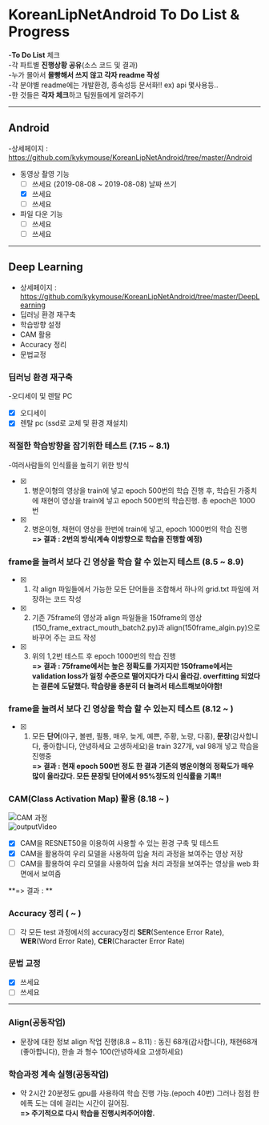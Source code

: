 # KoreanLipNetAndroid To Do List & Progress 
-**To Do List** 체크  
-각 파트별 **진행상황 공유**(소스 코드 및 결과)  
-누가 몰아서 **몰빵해서 쓰지 않고 각자 readme 작성**  
-각 분야별 readme에는 개발환경, 종속성등 문서화!! ex) api 몇사용등..  
-한 것들은 **각자 체크**하고 팀원들에게 알려주기

<hr>

## Android
-상세페이지 : https://github.com/kykymouse/KoreanLipNetAndroid/tree/master/Android  
- 동영상 촬영 기능
  - [ ] 쓰세요 (2019-08-08 ~ 2019-08-08) 날짜 쓰기
  - [x] 쓰세요
  - [ ] 쓰세요
- 파일 다운 기능
  - [ ] 쓰세요
  - [ ] 쓰세요
  
<hr>


## Deep Learning
- 상세페이지 : https://github.com/kykymouse/KoreanLipNetAndroid/tree/master/DeepLearning  
- 딥러닝 환경 재구축  
- 학습방향 설정
- CAM 활용
- Accuracy 정리
- 문법교정

### 딥러닝 환경 재구축
-오디세이 및 렌탈 PC
  - [x] 오디세이
  - [x] 렌탈 pc (ssd로 교체 및 환경 재설치)

### **적절한 학습방향을 잡기위한 테스트** (7.15 ~ 8.1)
-여러사람들의 인식률을 높히기 위한 방식
  - [x] 1. 병운이형의 영상을 train에 넣고 epoch 500번의 학습 진행 후, 학습된 가중치에 채현이 영상을 train에 넣고 epoch 500번의 학습진행. 총 epoch은 1000번
  - [x] 2. 병운이형, 채현이 영상을 한번에 train에 넣고, epoch 1000번의 학습 진행  
**=> 결과 : 2번의 방식(계속 이방향으로 학습을 진행할 예정)**  

### **frame을 늘려서 보다 긴 영상을 학습 할 수 있는지 테스트** (8.5 ~ 8.9)
  - [x] 1. 각 align 파일들에서 가능한 모든 단어들을 조합해서 하나의 grid.txt 파일에 저장하는 코드 작성
  - [x] 2. 기존 75frame의 영상과 align 파일들을 150frame의 영상(150_frame_extract_mouth_batch2.py)과 align(150frame_algin.py)으로 바꾸어 주는 코드 작성
  - [x] 3. 위의 1,2번 테스트 후 epoch 1000번의 학습 진행  
**=> 결과 : 75frame에서는 높은 정확도를 가지지만 150frame에서는 validation loss가 일정 수준으로 떨어지다가 다시 올라감. overfitting 되었다는 결론에 도달했다. 학습량을 충분히 더 늘려서 테스트해보아야함!**    

### **frame을 늘려서 보다 긴 영상을 학습 할 수 있는지 테스트** (8.12 ~ )
  - [x] 1. 모든 **단어**(야구, 볼펜, 필통, 매우, 늦게, 예쁜, 주황, 노랑, 다홍), **문장**(감사합니다, 좋아합니다, 안녕하세요 고생하세요)을 train 327개, val 98개 넣고 학습을 진행중  
**=> 결과 : 현재 epoch 500번 정도 한 결과 기존의 병운이형의 정확도가 매우 많이 올라갔다. 모든 문장및 단어에서 95%정도의 인식률을 기록!!**

### **CAM(Class Activation Map) 활용** (8.18 ~ )
  ![CAM 과정](https://user-images.githubusercontent.com/32935365/63221598-76b13d80-c1d6-11e9-9ef4-5c6508f0bfd9.png)   
  ![outputVideo](https://user-images.githubusercontent.com/32935365/63223313-3b226d80-c1ee-11e9-8d20-096909e73cdc.gif)
  - [x] CAM을 RESNET50을 이용하여 사용할 수 있는 환경 구축 및 테스트
  - [x] CAM을 활용하여 우리 모델을 사용하여 입술 처리 과정을 보여주는 영상 저장
  - [ ] CAM을 활용하여 우리 모델을 사용하여 입술 처리 과정을 보여주는 영상을 web 화면에서 보여줌

**=> 결과 : **

### **Accuracy 정리** ( ~ )
  - [ ] 각 모든 test 과정에서의 accuracy정리 **SER**(Sentence Error Rate), **WER**(Word Error Rate), **CER**(Character Error Rate)


### **문법 교정**
  - [x] 쓰세요
  - [ ] 쓰세요
  
<hr>
  
### Align(공동작업)
- 문장에 대한 정보 align 작업 진행(8.8 ~ 8.11) : 동진 68개(감사합니다), 채현68개(좋아합니다), 한솔 과 형수 100(안녕하세요 고생하세요)

### 학습과정 계속 실행(공동작업)
- 약 2시간 20분정도 gpu를 사용하여 학습 진행 가능.(epoch 40번) 그러나 점점 한 에폭 도는 데에 걸리는 시간이 길어짐.  
   **=> 주기적으로 다시 학습을 진행시켜주어야함.**


